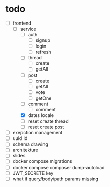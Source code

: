 # todo

- [ ] frontend
  - [ ] service
    - [ ] auth
      - [ ] signup
      - [ ] login
      - [ ] refresh
    - [ ] thread
      - [ ] create
      - [ ] getAll
    - [ ] post
      - [ ] create
      - [ ] getAll
      - [ ] vote
      - [ ] getOne
    - [ ] comment
      - [ ] comment
    - [x] dates locale
    - [ ] reset create thread
    - [ ] reset create post
- [ ] exepction management
- [ ] uuid id 
- [ ] schema drawing
- [ ] architekture
- [ ] slides
- [ ] docker compose migrations
- [ ] docker compose composer dump-autoload
- [ ] JWT_SECRETE key
- [ ] what if query/body/path params missing